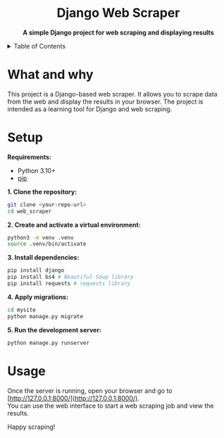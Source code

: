 <h1 align='center'>Django Web Scraper</h1>

<p align="center">
    <b>A simple Django project for web scraping and displaying results</b>
</p>

<details>
<summary>Table of Contents</summary>
<br>

- [What and why](#what-and-why)
- [Setup](#setup)
- [Usage](#usage)

</details>

# What and why

This project is a Django-based web scraper. It allows you to scrape data from the web and display the results in your browser. The project is intended as a learning tool for Django and web scraping.

# Setup

**Requirements:**  
- Python 3.10+  
- [pip](https://pip.pypa.io/en/stable/)  

**1. Clone the repository:**
```sh
git clone <your-repo-url>
cd web_scraper
```

**2. Create and activate a virtual environment:**
```sh
python3 -m venv .venv
source .venv/bin/activate
```

**3. Install dependencies:**
```sh
pip install django
pip install bs4 # Beautiful Soup library
pip install requests # requests library
```

**4. Apply migrations:**
```sh
cd mysite
python manage.py migrate
```

**5. Run the development server:**
```sh
python manage.py runserver
```

# Usage

Once the server is running, open your browser and go to [http://127.0.0.1:8000/](http://127.0.0.1:8000/).  
You can use the web interface to start a web scraping job and view the results.

Happy scraping!